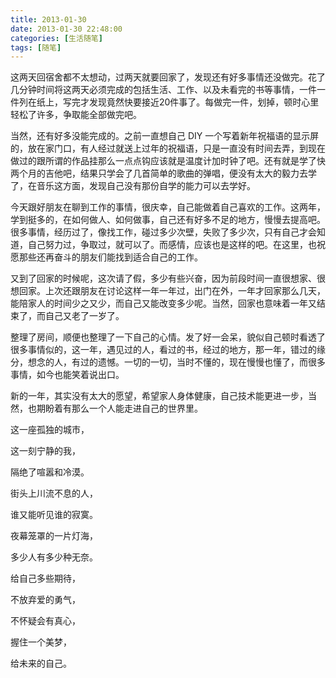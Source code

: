 ```yaml
---
title: 2013-01-30
date: 2013-01-30 22:48:00
categories: [生活随笔]
tags: [随笔]
---
```


这两天回宿舍都不太想动，过两天就要回家了，发现还有好多事情还没做完。花了几分钟时间将这两天必须完成的包括生活、工作、以及未看完的书等事情，一件一件列在纸上，写完才发现竟然快要接近20件事了。每做完一件，划掉，顿时心里轻松了许多，争取能全部做完吧。

当然，还有好多没能完成的。之前一直想自己 DIY 一个写着新年祝福语的显示屏的，放在家门口，有人经过就送上过年的祝福语，只是一直没有时间去弄，到现在做过的跟所谓的作品挂那么一点点钩应该就是温度计加时钟了吧。还有就是学了快两个月的吉他吧，结果只学会了几首简单的歌曲的弹唱，便没有太大的毅力去学了，在音乐这方面，发现自己没有那份自学的能力可以去学好。

今天跟好朋友在聊到工作的事情，很庆幸，自己能做着自己喜欢的工作。这两年，学到挺多的，在如何做人、如何做事，自己还有好多不足的地方，慢慢去提高吧。很多事情，经历过了，像找工作，碰过多少次壁，失败了多少次，只有自己才会知道，自己努力过，争取过，就可以了。而感情，应该也是这样的吧。在这里，也祝愿那些还再奋斗的朋友们能找到适合自己的工作。

又到了回家的时候呢，这次请了假，多少有些兴奋，因为前段时间一直很想家、很想回家。上次还跟朋友在讨论这样一年一年过，出门在外，一年才回家那么几天，能陪家人的时间少之又少，而自己又能改变多少呢。当然，回家也意味着一年又结束了，而自己又老了一岁了。

整理了房间，顺便也整理了一下自己的心情。发了好一会呆，貌似自己顿时看透了很多事情似的，这一年，遇见过的人，看过的书，经过的地方，那一年，错过的缘分，想念的人，有过的遗憾。一切的一切，当时不懂的，现在慢慢也懂了，而很多事情，如今也能笑着说出口。

新的一年，其实没有太大的愿望，希望家人身体健康，自己技术能更进一步，当然，也期盼着有那么一个人能走进自己的世界里。

这一座孤独的城市，

这一刻宁静的我，

隔绝了喧嚣和冷漠。

街头上川流不息的人，

谁又能听见谁的寂寞。

夜幕笼罩的一片灯海，

多少人有多少种无奈。

给自己多些期待，

不放弃爱的勇气，

不怀疑会有真心，

握住一个美梦，

给未来的自己。